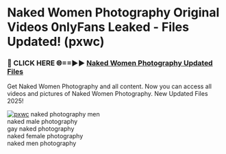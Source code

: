 # Naked Women Photography Original Videos 0nlyFans Leaked - Files Updated! (pxwc)

<h3>🔴 CLICK HERE 🌐==►► <a href="https://tinyurl.com/yckcrads" rel="nofollow">Naked Women Photography Updated Files</a></h3>

Get Naked Women Photography and all content. Now you can access all videos and pictures of Naked Women Photography. New Updated Files 2025!

[![pxwc](https://i.imgur.com/hpKpOFt.gif)](https://tinyurl.com/yckcrads)
naked photography men<br>
naked male photography<br>
gay naked photography<br>
naked female photography<br>
naked men photography